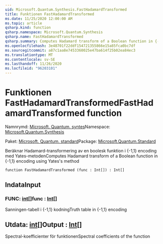 ```yaml
---
uid: Microsoft.Quantum.Synthesis.FastHadamardTransformed
title: Funktionen FastHadamardTransformed
ms.date: 11/25/2020 12:00:00 AM
ms.topic: article
qsharp.kind: function
qsharp.namespace: Microsoft.Quantum.Synthesis
qsharp.name: FastHadamardTransformed
qsharp.summary: Computes Hadamard transform of a Boolean function in {-1,1} encoding using Yates's method
ms.openlocfilehash: 3e48701f22ddf154721355866e15a85fca0bc7df
ms.sourcegitcommit: a87c1aa8e7453360025e47ba614f25b02ea84ec3
ms.translationtype: MT
ms.contentlocale: sv-SE
ms.lasthandoff: 11/26/2020
ms.locfileid: "96203101"
---
```

# <a name="fasthadamardtransformed-function"></a><span data-ttu-id="404b9-102">Funktionen FastHadamardTransformed</span><span class="sxs-lookup"><span data-stu-id="404b9-102">FastHadamardTransformed function</span></span>

<span data-ttu-id="404b9-103">Namnrymd: [Microsoft. Quantum. syntes](xref:Microsoft.Quantum.Synthesis)</span><span class="sxs-lookup"><span data-stu-id="404b9-103">Namespace: [Microsoft.Quantum.Synthesis](xref:Microsoft.Quantum.Synthesis)</span></span>

<span data-ttu-id="404b9-104">Paket: [Microsoft. Quantum. standard](https://nuget.org/packages/Microsoft.Quantum.Standard)</span><span class="sxs-lookup"><span data-stu-id="404b9-104">Package: [Microsoft.Quantum.Standard](https://nuget.org/packages/Microsoft.Quantum.Standard)</span></span>


<span data-ttu-id="404b9-105">Beräknar Hadamard-transformering av en boolesk funktion i {-1,1} encoding med Yates-metoden</span><span class="sxs-lookup"><span data-stu-id="404b9-105">Computes Hadamard transform of a Boolean function in {-1,1} encoding using Yates's method</span></span>

```qsharp
function FastHadamardTransformed (func : Int[]) : Int[]
```


## <a name="input"></a><span data-ttu-id="404b9-106">Indata</span><span class="sxs-lookup"><span data-stu-id="404b9-106">Input</span></span>

### <a name="func--int"></a><span data-ttu-id="404b9-107">FUNC: [int](xref:microsoft.quantum.lang-ref.int)[]</span><span class="sxs-lookup"><span data-stu-id="404b9-107">func : [Int](xref:microsoft.quantum.lang-ref.int)[]</span></span>

<span data-ttu-id="404b9-108">Sanningen-tabell i {-1,1} kodning</span><span class="sxs-lookup"><span data-stu-id="404b9-108">Truth table in {-1,1} encoding</span></span>



## <a name="output--int"></a><span data-ttu-id="404b9-109">Utdata: [int](xref:microsoft.quantum.lang-ref.int)[]</span><span class="sxs-lookup"><span data-stu-id="404b9-109">Output : [Int](xref:microsoft.quantum.lang-ref.int)[]</span></span>

<span data-ttu-id="404b9-110">Spectral-koefficienter för funktionen</span><span class="sxs-lookup"><span data-stu-id="404b9-110">Spectral coefficients of the function</span></span>